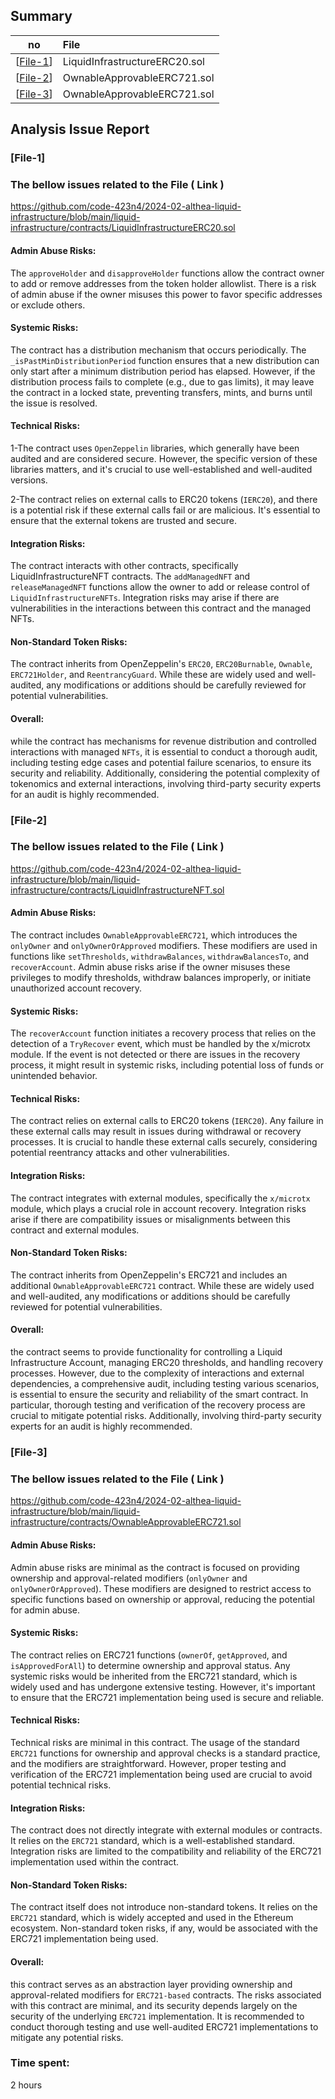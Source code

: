 ## Summary

no | File |
|-|:-|
| [[File-1](#file-1)] | LiquidInfrastructureERC20.sol |
| [[File-2](#file-2)] | OwnableApprovableERC721.sol | 
| [[File-3](#file-3)] | OwnableApprovableERC721.sol | 

## Analysis Issue Report 


### [File-1]

### The bellow issues related to the File ( Link )
https://github.com/code-423n4/2024-02-althea-liquid-infrastructure/blob/main/liquid-infrastructure/contracts/LiquidInfrastructureERC20.sol




#### Admin Abuse Risks:

The `approveHolder` and `disapproveHolder` functions allow the contract owner to add or remove addresses from the token holder allowlist.
There is a risk of admin abuse if the owner misuses this power to favor specific addresses or exclude others.




#### Systemic Risks:

The contract has a distribution mechanism that occurs periodically.
The `_isPastMinDistributionPeriod` function ensures that a new distribution can only start after a minimum distribution period has elapsed.
However, if the distribution process fails to complete (e.g., due to gas limits), it may leave the contract in a locked state, preventing transfers, mints, and burns until the issue is resolved.


#### Technical Risks:

1-The contract uses `OpenZeppelin` libraries, which generally have been audited and are considered secure. However, the specific version of these libraries matters, and it's crucial to use well-established and well-audited versions.

2-The contract relies on external calls to ERC20 tokens (`IERC20`), and there is a potential risk if these external calls fail or are malicious. It's essential to ensure that the external tokens are trusted and secure.


#### Integration Risks:

The contract interacts with other contracts, specifically LiquidInfrastructureNFT contracts.
The `addManagedNFT` and `releaseManagedNFT` functions allow the owner to add or release control of `LiquidInfrastructureNFTs`. Integration risks may arise if there are vulnerabilities in the interactions between this contract and the managed NFTs.


#### Non-Standard Token Risks:

The contract inherits from OpenZeppelin's `ERC20`, `ERC20Burnable`, `Ownable`, `ERC721Holder`, and `ReentrancyGuard`.
While these are widely used and well-audited, any modifications or additions should be carefully reviewed for potential vulnerabilities.

#### Overall:

while the contract has mechanisms for revenue distribution and controlled interactions with managed `NFTs`, it is essential to conduct a thorough audit, including testing edge cases and potential failure scenarios, to ensure its security and reliability.
Additionally, considering the potential complexity of tokenomics and external interactions, involving third-party security experts for an audit is highly recommended.


### [File-2]

### The bellow issues related to the File ( Link )
https://github.com/code-423n4/2024-02-althea-liquid-infrastructure/blob/main/liquid-infrastructure/contracts/LiquidInfrastructureNFT.sol



#### Admin Abuse Risks:

The contract includes `OwnableApprovableERC721`, which introduces the `onlyOwner` and `onlyOwnerOrApproved` modifiers. 
These modifiers are used in functions like `setThresholds`, `withdrawBalances`, `withdrawBalancesTo`, and `recoverAccount`.
Admin abuse risks arise if the owner misuses these privileges to modify thresholds, withdraw balances improperly, or initiate unauthorized account recovery.



#### Systemic Risks:

The `recoverAccount` function initiates a recovery process that relies on the detection of a `TryRecover` event, which must be handled by the x/microtx module.
If the event is not detected or there are issues in the recovery process, it might result in systemic risks, including potential loss of funds or unintended behavior.

#### Technical Risks:

The contract relies on external calls to ERC20 tokens (`IERC20`). Any failure in these external calls may result in issues during withdrawal or recovery processes.
It is crucial to handle these external calls securely, considering potential reentrancy attacks and other vulnerabilities.


#### Integration Risks:

The contract integrates with external modules, specifically the `x/microtx` module, which plays a crucial role in account recovery.
Integration risks arise if there are compatibility issues or misalignments between this contract and external modules.


#### Non-Standard Token Risks:

The contract inherits from OpenZeppelin's ERC721 and includes an additional `OwnableApprovableERC721` contract. 
While these are widely used and well-audited, any modifications or additions should be carefully reviewed for potential vulnerabilities.


#### Overall:

the contract seems to provide functionality for controlling a Liquid Infrastructure Account, managing ERC20 thresholds, and handling recovery processes. 
However, due to the complexity of interactions and external dependencies, a comprehensive audit, including testing various scenarios, is essential to ensure the security and reliability of the smart contract. In particular, thorough testing and verification of the recovery process are crucial to mitigate potential risks. 
Additionally, involving third-party security experts for an audit is highly recommended.


### [File-3]

### The bellow issues related to the File ( Link )
https://github.com/code-423n4/2024-02-althea-liquid-infrastructure/blob/main/liquid-infrastructure/contracts/OwnableApprovableERC721.sol



#### Admin Abuse Risks:

Admin abuse risks are minimal as the contract is focused on providing ownership and approval-related modifiers (`onlyOwner` and `onlyOwnerOrApproved`).
These modifiers are designed to restrict access to specific functions based on ownership or approval, reducing the potential for admin abuse.



#### Systemic Risks:

The contract relies on ERC721 functions (`ownerOf`, `getApproved`, and `isApprovedForAll`) to determine ownership and approval status. Any systemic risks would be inherited from the ERC721 standard, which is widely used and has undergone extensive testing. However, it's important to ensure that the ERC721 implementation being used is secure and reliable.


#### Technical Risks:

Technical risks are minimal in this contract.
The usage of the standard `ERC721` functions for ownership and approval checks is a standard practice, and the modifiers are straightforward. However, proper testing and verification of the ERC721 implementation being used are crucial to avoid potential technical risks.


#### Integration Risks:

The contract does not directly integrate with external modules or contracts.
It relies on the `ERC721` standard, which is a well-established standard.
Integration risks are limited to the compatibility and reliability of the ERC721 implementation used within the contract.


#### Non-Standard Token Risks:

The contract itself does not introduce non-standard tokens.
It relies on the `ERC721` standard, which is widely accepted and used in the Ethereum ecosystem.
Non-standard token risks, if any, would be associated with the ERC721 implementation being used.


#### Overall:

this contract serves as an abstraction layer providing ownership and approval-related modifiers for `ERC721-based` contracts. 
The risks associated with this contract are minimal, and its security depends largely on the security of the underlying `ERC721` implementation.
It is recommended to conduct thorough testing and use well-audited ERC721 implementations to mitigate any potential risks.


### Time spent:
2 hours